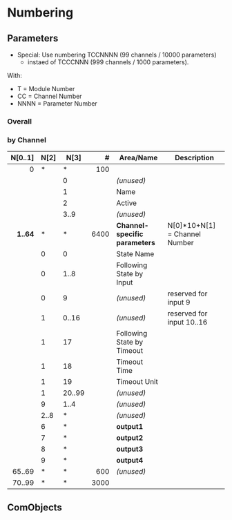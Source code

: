 # Numbering

## Parameters

* Special: Use numbering TCCNNNN (99 channels / 10000 parameters)
  * instaed of TCCCNNN (999 channels / 1000 parameters).

With:
* T = Module Number
* CC = Channel Number
* NNNN = Parameter Number

### Overall

### by Channel

|   N[0..1] | N[2] | N[3]   |    # | Area/Name                       | Description                   |
|----------:|------|--------|-----:|---------------------------------|-------------------------------|
|         0 | *    | *      |  100 |                                 |                               |
|           |      | 0      |      | *(unused)*                      |                               |
|           |      | 1      |      | Name                            |                               |
|           |      | 2      |      | Active                          |                               |
|           |      | 3..9   |      | *(unused)*                      |                               |
| **1..64** | *    | *      | 6400 | **Channel-specific parameters** | N[0]*10+N[1] = Channel Number |
|           | 0    | 0      |      | State Name                      |                               |
|           | 0    | 1..8   |      | Following State by Input        |                               |
|           | 0    | 9      |      | *(unused)*                      | reserved for input 9          |
|           | 1    | 0..16  |      | *(unused)*                      | reserved for input 10..16     |
|           | 1    | 17     |      | Following State by Timeout      |                               |
|           | 1    | 18     |      | Timeout Time                    |                               |
|           | 1    | 19     |      | Timeout Unit                    |                               |
|           | 1    | 20..99 |      | *(unused)*                      |                               |
|           | 9    | 1..4   |      | *(unused)*                      |                               |
|           | 2..8 | *      |      | *(unused)*                      |                               |
|           | 6    | *      |      | **output1**                     |                               |
|           | 7    | *      |      | **output2**                     |                               |
|           | 8    | *      |      | **output3**                     |                               |
|           | 9    | *      |      | **output4**                     |                               |
|    65..69 | *    | *      |  600 | *(unused)*                      |                               |
|    70..99 | *    | *      | 3000 |                                 |                               |




## ComObjects
